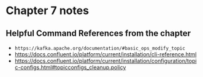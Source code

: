 # Chapter 7 notes

## Helpful Command References from the chapter

* `https://kafka.apache.org/documentation/#basic_ops_modify_topic`
* https://docs.confluent.io/platform/current/installation/cli-reference.html
* https://docs.confluent.io/platform/current/installation/configuration/topic-configs.html#topicconfigs_cleanup.policy